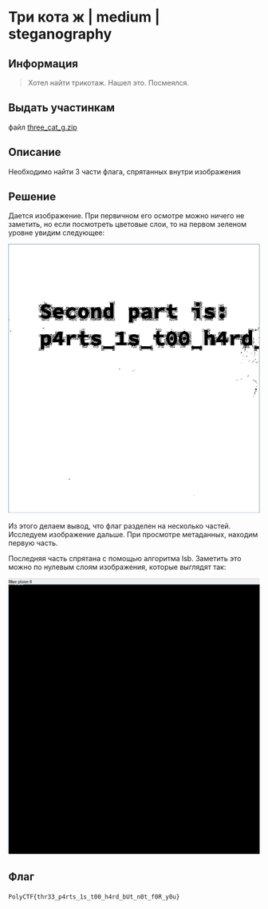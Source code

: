 # Три кота ж | medium | steganography

## Информация
> Хотел найти трикотаж. Нашел это. Посмеялся.

## Выдать участинкам
файл [three_cat_g.zip](public/three_cat_g.zip)

## Описание
Необходимо найти 3 части флага, спрятанных внутри изображения

## Решение
Дается изображение. При первичном его осмотре можно ничего не заметить, но если посмотреть цветовые слои, то на первом зеленом уровне увидим следующее:

![second_part.png](solve/second_part.png)

Из этого делаем вывод, что флаг разделен на несколько частей. Исследуем изображение дальше. При просмотре метаданных, находим первую часть. 

Последняя часть спрятана с помощью алгоритма lsb. Заметить это можно по нулевым слоям изображения, которые выглядят так:

![lsb_found.png](solve/lsb_found.png)

## Флаг
`PolyCTF{thr33_p4rts_1s_t00_h4rd_bUt_n0t_f0R_y0u}`

